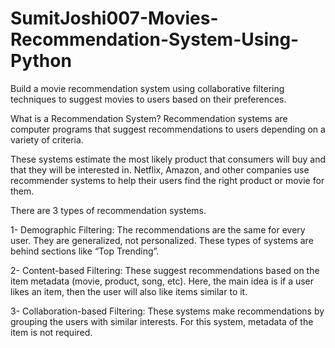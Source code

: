 # SumitJoshi007-Movies-Recommendation-System-Using-Python
Build a movie recommendation system using collaborative filtering techniques to suggest movies to users based on their preferences.


What is a Recommendation System?
Recommendation systems are computer programs that suggest recommendations to users depending on a variety of criteria.

These systems estimate the most likely product that consumers will buy and that they will be interested in. Netflix, Amazon, and other companies use recommender systems to help their users find the right product or movie for them.

There are 3 types of recommendation systems.

1- Demographic Filtering: The recommendations are the same for every user. They are generalized, not personalized. These types of systems are behind sections like “Top Trending”.

2- Content-based Filtering: These suggest recommendations based on the item metadata (movie, product, song, etc). Here, the main idea is if a user likes an item, then the user will also like items similar to it.

3- Collaboration-based Filtering: These systems make recommendations by grouping the users with similar interests. For this system, metadata of the item is not required.
